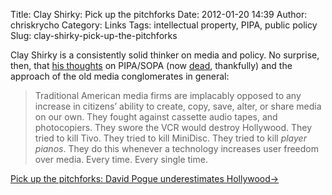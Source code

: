 Title: Clay Shirky: Pick up the pitchforks
Date: 2012-01-20 14:39
Author: chriskrycho
Category: Links
Tags: intellectual property, PIPA, public policy
Slug: clay-shirky-pick-up-the-pitchforks

Clay Shirky is a consistently solid thinker on media and policy. No
surprise, then, that [his thoughts][] on PIPA/SOPA (now [dead][],
thankfully) and the approach of the old media conglomerates in general:

> Traditional American media firms are implacably opposed to any
> increase in citizens’ ability to create, copy, save, alter, or share
> media on our own. They fought against cassette audio tapes, and
> photocopiers. They swore the VCR would destroy Hollywood. They tried
> to kill Tivo. They tried to kill MiniDisc. They tried to kill *player
> pianos*. They do this whenever a technology increases user freedom
> over media. Every time. Every single time.

[Pick up the pitchforks: David Pogue underestimates Hollywood→][his
thoughts]

  [his thoughts]: http://www.shirky.com/weblog/2012/01/pick-up-the-pitchforks-david-pogue-underestimates-hollywood/
  [dead]: http://mashable.com/2012/01/20/sopa-is-dead-smith-pulls-bill/
    "SOPA is Dead: Smith Pulls Bill @ Mashable"
